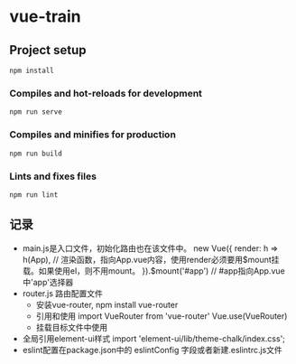 # vue-train

## Project setup
```
npm install
```

### Compiles and hot-reloads for development
```
npm run serve
```

### Compiles and minifies for production
```
npm run build
```

### Lints and fixes files
```
npm run lint
```
## 记录
  - main.js是入口文件，初始化路由也在该文件中。
      new Vue({
        render: h => h(App), // 渲染函数，指向App.vue内容，使用render必须要用$mount挂载。如果使用el，则不用mount。
      }).$mount('#app') // #app指向App.vue中'app'选择器
  - router.js 路由配置文件
      + 安装vue-router, npm install vue-router
      + 引用和使用
          import VueRouter from 'vue-router'
          Vue.use(VueRouter)
      + 挂载目标文件中使用<router-view></router-view>
  - 全局引用element-ui样式
      import 'element-ui/lib/theme-chalk/index.css';
  - eslint配置在package.json中的 eslintConfig 字段或者新建.eslintrc.js文件